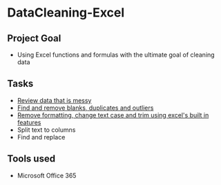 # DataCleaning-Excel
## Project Goal
* Using Excel functions and formulas with the ultimate goal of cleaning data

## Tasks
* [Review data that is messy](https://github.com/Nwiradiradja/DataCleaning-Excel/tree/main/Data_Review)
* [Find and remove blanks, duplicates and outliers](https://github.com/Nwiradiradja/DataCleaning-Excel/tree/main/Blanks_Duplicates_Outliers)
* [Remove formatting, change text case and trim using excel's built in features](https://github.com/Nwiradiradja/DataCleaning-Excel/tree/main/Format_Case_Trim)
* Split text to columns
* Find and replace

## Tools used
* Microsoft Office 365

